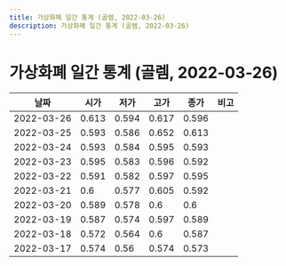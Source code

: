 ```yaml
---
title: 가상화폐 일간 통계 (골렘, 2022-03-26)
description: 가상화폐 일간 통계 (골렘, 2022-03-26)
---
```


가상화폐 일간 통계 (골렘, 2022-03-26)
===

|날짜|시가|저가|고가|종가|비고|
|--|--|--|--|--|--|
|2022-03-26|0.613|0.594|0.617|0.596|    |
|2022-03-25|0.593|0.586|0.652|0.613|    |
|2022-03-24|0.593|0.584|0.595|0.593|    |
|2022-03-23|0.595|0.583|0.596|0.592|    |
|2022-03-22|0.591|0.582|0.597|0.595|    |
|2022-03-21|0.6|0.577|0.605|0.592|    |
|2022-03-20|0.589|0.578|0.6|0.6|    |
|2022-03-19|0.587|0.574|0.597|0.589|    |
|2022-03-18|0.572|0.564|0.6|0.587|    |
|2022-03-17|0.574|0.56|0.574|0.573|    |
